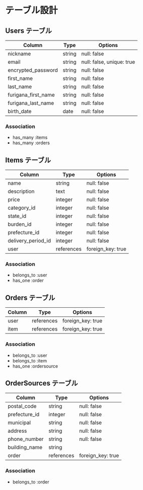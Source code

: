 # テーブル設計

## Users テーブル

| Column              | Type   | Options                   |
| ------------------- | ------ | ------------------------- |
| nickname            | string | null: false               |
| email               | string | null: false, unique: true |
| encrypted_password  | string | null: false               |
| first_name          | string | null: false               |
| last_name           | string | null: false               |
| furigana_first_name | string | null: false               |
| furigana_last_name  | string | null: false               |
| birth_date          | date   | null: false               |

### Association

- has_many :items
- has_many :orders

## Items テーブル

| Column             | Type       | Options           |
| ------------------ | ---------- | ----------------- |
| name               | string     | null: false       |
| description        | text       | null: false       |
| price              | integer    | null: false       |
| category_id        | integer    | null: false       |
| state_id           | integer    | null: false       |
| burden_id          | integer    | null: false       |
| prefecture_id      | integer    | null: false       |
| delivery_period_id | integer    | null: false       |
| user               | references | foreign_key: true |

### Association

- belongs_to :user
- has_one :order

## Orders テーブル

| Column | Type       | Options           |
| ------ | ---------- | ----------------- |
| user   | references | foreign_key: true |
| item   | references | foreign_key: true |

### Association

- belongs_to :user
- belongs_to :item
- has_one :ordersource

## OrderSources テーブル

| Column        | Type       | Options           |
| ------------- | ---------- | ----------------- |
| postal_code   | string     | null: false       |
| prefecture_id | integer    | null: false       |
| municipal     | string     | null: false       |
| address       | string     | null: false       |
| phone_number  | string     | null: false       |
| building_name | string     |                   |
| order         | references | foreign_key: true |

### Association

- belongs_to :order
